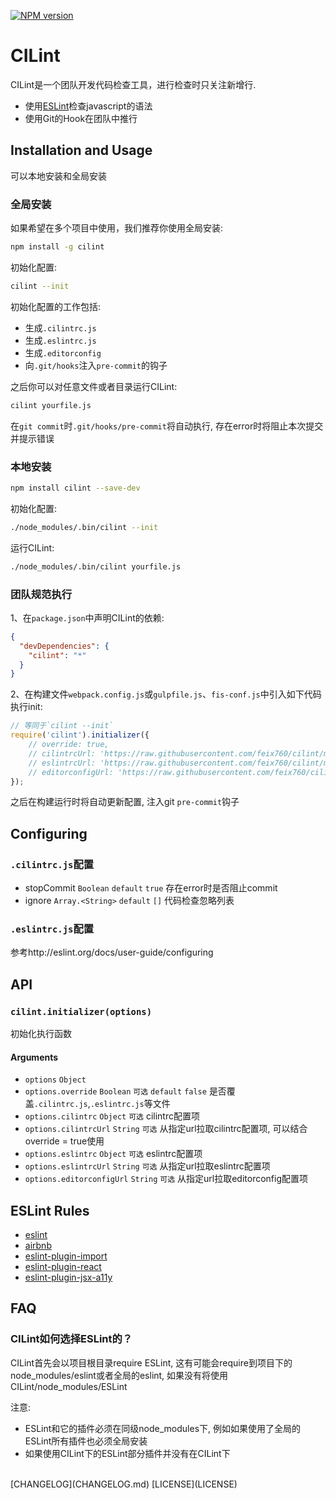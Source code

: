 
[![NPM version][npm-image]][npm-url]

# CILint

CILint是一个团队开发代码检查工具，进行检查时只关注新增行.

- 使用[ESLint](http://eslint.org/)检查javascript的语法
- 使用Git的Hook在团队中推行

## Installation and Usage

可以本地安装和全局安装

### 全局安装

如果希望在多个项目中使用，我们推荐你使用全局安装:

```sh
npm install -g cilint
```

初始化配置:

```sh
cilint --init
```

初始化配置的工作包括:

- 生成`.cilintrc.js`
- 生成`.eslintrc.js`
- 生成`.editorconfig`
- 向`.git/hooks`注入`pre-commit`的钩子

之后你可以对任意文件或者目录运行CILint:

```sh
cilint yourfile.js
```

在`git commit`时`.git/hooks/pre-commit`将自动执行, 存在error时将阻止本次提交并提示错误

### 本地安装

```sh
npm install cilint --save-dev
```

初始化配置:

```sh
./node_modules/.bin/cilint --init
```

运行CILint:

```sh
./node_modules/.bin/cilint yourfile.js
```

### 团队规范执行

1、在`package.json`中声明CILint的依赖:

```json
{
  "devDependencies": {
    "cilint": "*"
  }
}
```

2、在构建文件`webpack.config.js`或`gulpfile.js`、`fis-conf.js`中引入如下代码执行init:

```javascript
// 等同于`cilint --init`
require('cilint').initializer({
    // override: true,
    // cilintrcUrl: 'https://raw.githubusercontent.com/feix760/cilint/master/conf/cilintrc.js',
    // eslintrcUrl: 'https://raw.githubusercontent.com/feix760/cilint/master/conf/eslintrc.js',
    // editorconfigUrl: 'https://raw.githubusercontent.com/feix760/cilint/master/conf/editorconfig',
});
```

之后在构建运行时将自动更新配置, 注入git `pre-commit`钩子

## Configuring 

### `.cilintrc.js`配置

- stopCommit `Boolean` `default` `true` 存在error时是否阻止commit
- ignore `Array.<String>` `default` `[]` 代码检查忽略列表

### `.eslintrc.js`配置

参考http://eslint.org/docs/user-guide/configuring

## API

### `cilint.initializer(options)`

初始化执行函数

#### Arguments

- `options` `Object`
- `options.override` `Boolean` `可选` `default` `false` 是否覆盖`.cilintrc.js`,`.eslintrc.js`等文件
- `options.cilintrc` `Object` `可选` cilintrc配置项
- `options.cilintrcUrl` `String` `可选` 从指定url拉取cilintrc配置项, 可以结合override = true使用
- `options.eslintrc` `Object` `可选` eslintrc配置项
- `options.eslintrcUrl` `String` `可选` 从指定url拉取eslintrc配置项
- `options.editorconfigUrl` `String` `可选` 从指定url拉取editorconfig配置项

## ESLint Rules

- [eslint](http://eslint.org/docs/rules/)
- [airbnb](https://github.com/airbnb/javascript)
- [eslint-plugin-import](https://github.com/benmosher/eslint-plugin-import#rules)
- [eslint-plugin-react](https://github.com/yannickcr/eslint-plugin-react#list-of-supported-rules)
- [eslint-plugin-jsx-a11y](https://github.com/evcohen/eslint-plugin-jsx-a11y#supported-rules)

## FAQ

### CILint如何选择ESLint的？

CILint首先会以项目根目录require ESLint, 这有可能会require到项目下的node_modules/eslint或者全局的eslint, 如果没有将使用CILint/node_modules/ESLint

注意:
- ESLint和它的插件必须在同级node_modules下, 例如如果使用了全局的ESLint所有插件也必须全局安装
- 如果使用CILint下的ESLint部分插件并没有在CILint下


<br>
[CHANGELOG](CHANGELOG.md) [LICENSE](LICENSE)

[npm-image]: https://img.shields.io/npm/v/cilint.svg?style=flat-square
[npm-url]: https://www.npmjs.com/package/cilint
